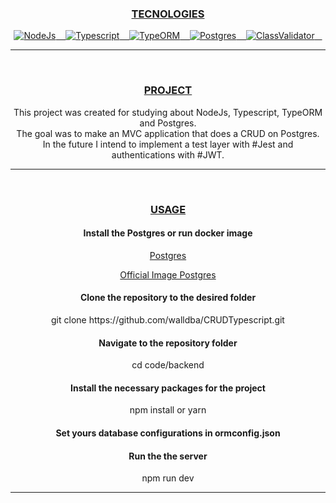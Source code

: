 <div align="center">
  <h3><a id="user-content--tecnologies" class="anchor" aria-hidden="true" href="#-tecnologies">TECNOLOGIES</a></h3>
  <a href="https://nodejs.org/en/" rel="nofollow">
    <img alt="NodeJs" src="https://img.shields.io/badge/Node-purple">&nbsp;&nbsp;&nbsp;
  </a>

  <a href="https://www.typescriptlang.org/" rel="nofollow">
    <img alt="Typescript" src="https://img.shields.io/badge/Typescript-purple">&nbsp;&nbsp;&nbsp;
  </a>
                                                                      
  <a href="https://typeorm.io/" rel="nofollow">
    <img alt="TypeORM" src="https://img.shields.io/badge/TypeORM-purple">&nbsp;&nbsp;&nbsp;
  </a>
                                                                      
  <a href="https://www.postgresql.org/" rel="nofollow">
    <img alt="Postgres" src="https://img.shields.io/badge/Postgres-purple">&nbsp;&nbsp;&nbsp;
  </a>

  <a href="https://github.com/typestack/class-validator" rel="nofollow">
    <img alt="ClassValidator" src="https://img.shields.io/badge/ClassValidator-purple">&nbsp;&nbsp;&nbsp;
  </a>
</div><hr/><br/>

<div align="center">
  <h3><a id="user-content--project" class="anchor" aria-hidden="true" href="#-project">PROJECT</a></h3>
  <span> This project was created for studying about NodeJs, Typescript, TypeORM and Postgres. <span><br/>
  <span> The goal was to make an MVC application that does a CRUD on Postgres. <span><br/>
  <span> In the future I intend to implement a test layer with #Jest and authentications with #JWT. </p>
</div><hr/><br/>

<div align="center">
  <h3><a id="user-content--usage" class="anchor" aria-hidden="true" href="#-usage">USAGE</a></h3>

  <h4>Install the Postgres or run docker image</h4>
  <p><a href="https://www.postgresql.org/y" rel="nofollow">Postgres</a></p>
  <p><a href="https://hub.docker.com/_/postgres" rel="nofollow">Official Image Postgres</a></p>

  <h4>Clone the repository to the desired folder</h4>
  <p>git clone https://github.com/walldba/CRUDTypescript.git</p>

  <h4>Navigate to the repository folder</h4>
  <p>cd code/backend</p>

  <h4>Install the necessary packages for the project</h4>
  <p>npm install or yarn</p>

  <h4>Set yours database configurations in ormconfig.json</h4>
  
  <h4>Run the the server</h4>
  <p>npm run dev</p>

</div><hr/><br/>
